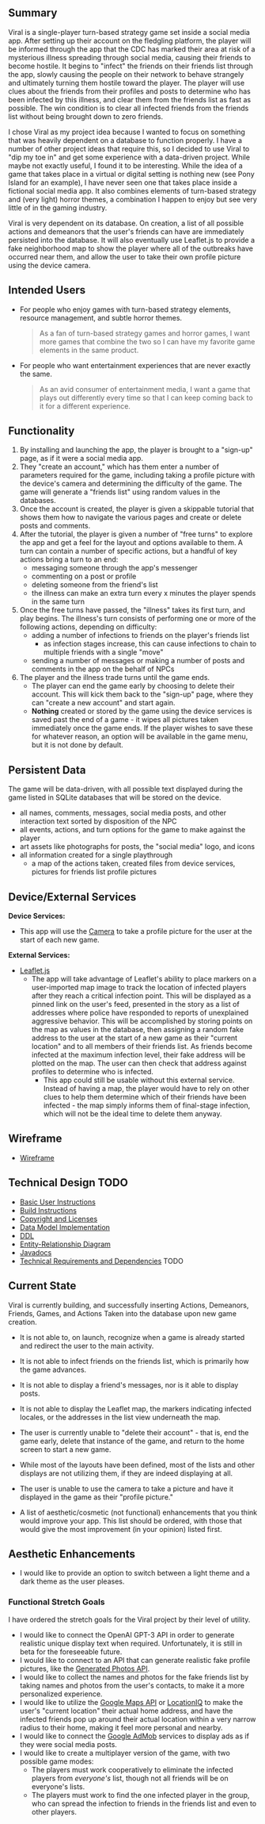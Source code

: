 ## Summary

Viral is a single-player turn-based strategy game set inside a social media app. After setting up their account on the fledgling platform, the player will be informed through the app that the CDC has marked their area at risk of a mysterious illness spreading through social media, causing their friends to become hostile. It begins to "infect" the friends on their friends list through the app, slowly causing the people on their network to behave strangely and ultimately turning them hostile toward the player. The player will use clues about the friends from their profiles and posts to determine who has been infected by this illness, and clear them from the friends list as fast as possible. The win condition is to clear all infected friends from the friends list without being brought down to zero friends.

I chose Viral as my project idea because I wanted to focus on something that was heavily dependent on a database to function properly. I have a number of other project ideas that require this, so I decided to use Viral to "dip my toe in" and get some experience with a data-driven project. While maybe not exactly useful, I found it to be interesting. While the idea of a game that takes place in a virtual or digital setting is nothing new (see Pony Island for an example), I have never seen one that takes place inside a fictional social media app. It also combines elements of turn-based strategy and (very light) horror themes, a combination I happen to enjoy but see very little of in the gaming industry.

Viral is very dependent on its database. On creation, a list of all possible actions and demeanors that the user's friends can have are immediately persisted into the database. It will also eventually use Leaflet.js to provide a fake neighborhood map to show the player where all of the outbreaks have occurred near them, and allow the user to take their own profile picture using the device camera.

## Intended Users

* For people who enjoy games with turn-based strategy elements, resource management, and subtle horror themes.

    > As a fan of turn-based strategy games and horror games, I want more games that combine the two so I can have my favorite game elements in the same product.

* For people who want entertainment experiences that are never exactly the same.

    > As an avid consumer of entertainment media, I want a game that plays out differently every time so that I can keep coming back to it for a different experience.

## Functionality

1. By installing and launching the app, the player is brought to a "sign-up" page, as if it were a social media app.
2. They "create an account," which has them enter a number of parameters required for the game, including taking a profile picture with the device's camera and determining the difficulty of the game. The game will generate a "friends list" using random values in the databases.
3. Once the account is created, the player is given a skippable tutorial that shows them how to navigate the various pages and create or delete posts and comments.
4. After the tutorial, the player is given a number of "free turns" to explore the app and get a feel for the layout and options available to them. A turn can contain a number of specific actions, but a handful of key actions bring a turn to an end:
    * messaging someone through the app's messenger
    * commenting on a post or profile
    * deleting someone from the friend's list
    * the illness can make an extra turn every x minutes the player spends in the same turn
5. Once the free turns have passed, the "illness" takes its first turn, and play begins. The illness's turn consists of performing one or more of the following actions, depending on difficulty:
    * adding a number of infections to friends on the player's friends list
        * as infection stages increase, this can cause infections to chain to multiple friends with a single "move"
    * sending a number of messages or making a number of posts and comments in the app on the behalf of NPCs
6. The player and the illness trade turns until the game ends.
    * The player can end the game early by choosing to delete their account. This will kick them back to the "sign-up" page, where they can "create a new account" and start again.
    * **Nothing** created or stored by the game using the device services is saved past the end of a game - it wipes all pictures taken immediately once the game ends. If the player wishes to save these for whatever reason, an option will be available in the game menu, but it is not done by default.

## Persistent Data

The game will be data-driven, with all possible text displayed during the game listed in SQLite databases that will be stored on the device.

* all names, comments, messages, social media posts, and other interaction text sorted by disposition of the NPC
* all events, actions, and turn options for the game to make against the player
* art assets like photographs for posts, the "social media" logo, and icons
* all information created for a single playthrough
    * a map of the actions taken, created files from device services, pictures for friends list profile pictures

## Device/External Services

**Device Services:**
* This app will use the [Camera](https://developer.android.com/guide/topics/media/camera#:~:text=%20Camera%20API%20%201%20Saving%20media%20files.,fields%20that%20require%20permission.%20LENS_POSE_REFERENCE%20LENS_INFO_HYPERFOCAL_DISTANCE...%20More%20) to take a profile picture for the user at the start of each new game.

**External Services:**
* [Leaflet.js](https://leafletjs.com/reference-1.7.1.html)
    * The app will take advantage of Leaflet's ability to place markers on a user-imported map image to track the location of infected players after they reach a critical infection point. This will be displayed as a pinned link on the user's feed, presented in the story as a list of addresses where police have responded to reports of unexplained aggressive behavior. This will be accomplished by storing points on the map as values in the database, then assigning a random fake address to the user at the start of a new game as their "current location" and to all members of their friends list. As friends become infected at the maximum infection level, their fake address will be plotted on the map. The user can then check that address against profiles to determine who is infected.
        * This app could still be usable without this external service. Instead of having a map, the player would have to rely on other clues to help them determine which of their friends have been infected - the map simply informs them of final-stage infection, which will not be the ideal time to delete them anyway.

## Wireframe

* [Wireframe](wireframe.md)

## Technical Design TODO

* [Basic User Instructions](user-instructions.md)
* [Build Instructions](build-instructions.md)
* [Copyright and Licenses]()
* [Data Model Implementation](data-model-implementation.md)
* [DDL](ddl.md)
* [Entity-Relationship Diagram](entity-relationship.md)
* [Javadocs]()
* [Technical Requirements and Dependencies](requirements.md) TODO

## Current State

Viral is currently building, and successfully inserting Actions, Demeanors, Friends, Games, and Actions Taken into the database upon new game creation.

* It is not able to, on launch, recognize when a game is already started and redirect the user to the main activity.
* It is not able to infect friends on the friends list, which is primarily how the game advances.
* It is not able to display a friend's messages, nor is it able to display posts.
* It is not able to display the Leaflet map, the markers indicating infected locales, or the addresses in the list view underneath the map.
* The user is currently unable to "delete their account" - that is, end the game early, delete that instance of the game, and return to the home screen to start a new game.
* While most of the layouts have been defined, most of the lists and other displays are not utilizing them, if they are indeed displaying at all.
* The user is unable to use the camera to take a picture and have it displayed in the game as their "profile picture."

* A list of aesthetic/cosmetic (not functional) enhancements that you think would improve your app. This list should be ordered, with those that would give the most improvement (in your opinion) listed first.

## Aesthetic Enhancements

* I would like to provide an option to switch between a light theme and a dark theme as the user pleases.

### Functional Stretch Goals

I have ordered the stretch goals for the Viral project by their level of utility.

* I would like to connect the OpenAI GPT-3 API in order to generate realistic unique display text when required. Unfortunately, it is still in beta for the foreseeable future.
* I would like to connect to an API that can generate realistic fake profile pictures, like the [Generated Photos API](https://generated.photos/api).
* I would like to collect the names and photos for the fake friends list by taking names and photos from the user's contacts, to make it a more personalized experience.
* I would like to utilize the [Google Maps API](https://developers.google.com/maps/documentation/android-sdk/overview) or [LocationIQ](https://locationiq.com/geocoding) to make the user's "current location" their actual home address, and have the infected friends pop up around their actual location within a very narrow radius to their home, making it feel more personal and nearby.
* I would like to connect the [Google AdMob](https://developers.google.com/admob) services to display ads as if they were social media posts.
* I would like to create a multiplayer version of the game, with two possible game modes:
    * The players must work cooperatively to eliminate the infected players from *everyone's* list, though not all friends will be on everyone's lists.
    * The players must work to find the one infected player in the group, who can spread the infection to friends in the friends list and even to other players.